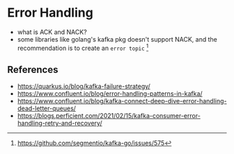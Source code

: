 # Error Handling

- what is ACK and NACK?
- some libraries like golang's kafka pkg doesn't support NACK, and the recommendation is to create an `error topic` [^1]

## References

- https://quarkus.io/blog/kafka-failure-strategy/
- https://www.confluent.io/blog/error-handling-patterns-in-kafka/
- https://www.confluent.io/blog/kafka-connect-deep-dive-error-handling-dead-letter-queues/
- https://blogs.perficient.com/2021/02/15/kafka-consumer-error-handling-retry-and-recovery/

[^1]: https://github.com/segmentio/kafka-go/issues/575
